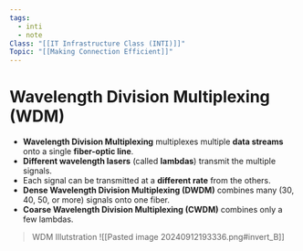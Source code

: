 ```yaml
---
tags:
  - inti
  - note
Class: "[[IT Infrastructure Class (INTI)]]"
Topic: "[[Making Connection Efficient]]"
---
```


# Wavelength Division Multiplexing (WDM)

- **Wavelength Division Multiplexing** multiplexes multiple **data streams** onto a single **fiber-optic line**.
- **Different wavelength lasers** (called **lambdas**) transmit the multiple signals.
- Each signal can be transmitted at a **different rate** from the others.
- **Dense Wavelength Division Multiplexing (DWDM)** combines many (30, 40, 50, or more) signals onto one fiber.
- **Coarse Wavelength Division Multiplexing (CWDM)** combines only a few lambdas.

> WDM Illutstration
>![[Pasted image 20240912193336.png#invert_B]]
